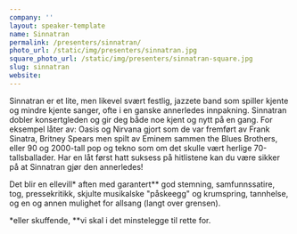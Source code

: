 ```yaml
---
company: ''
layout: speaker-template
name: Sinnatran
permalink: /presenters/sinnatran/
photo_url: /static/img/presenters/sinnatran.jpg
square_photo_url: /static/img/presenters/sinnatran-square.jpg
slug: sinnatran
website: 
---
```


Sinnatran er et lite, men likevel svært festlig, jazzete band som spiller kjente og mindre kjente sanger, ofte i en ganske annerledes innpakning.
Sinnatran dobler konsertgleden og gir deg både noe kjent og nytt på en gang.
For eksempel låter av: Oasis og Nirvana gjort som de var fremført av Frank Sinatra, Britney Spears men spilt av Eminem sammen the Blues Brothers, eller 90 og 2000-tall pop og tekno som om det skulle vært herlige 70-tallsballader.
Har en låt først hatt suksess på hitlistene kan du være sikker på at Sinnatran gjør den annerledes!

Det blir en ellevill* aften med garantert** god stemning, samfunnssatire, tog, pressekritikk, skjulte musikalske "påskeegg" og krumspring, tannhelse, og en og annen mulighet for allsang (langt over grensen).

*eller skuffende, **vi skal i det minstelegge til rette for.
